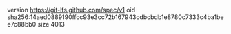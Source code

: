 version https://git-lfs.github.com/spec/v1
oid sha256:14aed0889190ffcc93e3cc72b167943cdbcbdb1e8780c7333c4ba1bee7c88bb0
size 4013
